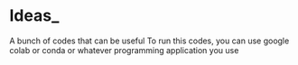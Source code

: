 # Ideas_
A bunch of codes that can be useful
To run this codes, you can use google colab or conda or whatever programming application you use
    
